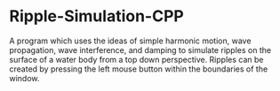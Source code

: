 # Ripple-Simulation-CPP
A program which uses the ideas of simple harmonic motion, wave propagation, wave interference, and damping to simulate ripples on the surface of a water body from a top down perspective. Ripples can be created by pressing the left mouse button within the boundaries of the window.

